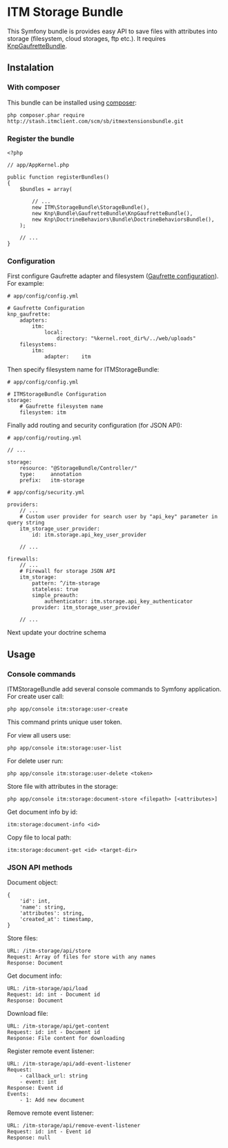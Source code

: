 # ITM Storage Bundle #

This Symfony bundle is provides easy API to save files with attributes into storage (filesystem, cloud storages, ftp etc.). It requires [KnpGaufretteBundle](https://github.com/KnpLabs/KnpGaufretteBundle).

## Instalation

### With composer

This bundle can be installed using [composer](https://getcomposer.org/):

	php composer.phar require http://stash.itmclient.com/scm/sb/itmextensionsbundle.git
	
### Register the bundle

    <?php
    
    // app/AppKernel.php
    
    public function registerBundles()
    {
        $bundles = array(
    
        	// ...
            new ITM\StorageBundle\StorageBundle(),
            new Knp\Bundle\GaufretteBundle\KnpGaufretteBundle(),
            new Knp\DoctrineBehaviors\Bundle\DoctrineBehaviorsBundle(),
        );
    
    	// ...
    }

### Configuration

First configure Gaufrette adapter and filesystem ([Gaufrette configuration](https://github.com/KnpLabs/KnpGaufretteBundle#configuration)). For example:

	# app/config/config.yml	
	
	# Gaufrette Configuration
	knp_gaufrette:
    	adapters:
        	itm:
	            local:
	                directory: "%kernel.root_dir%/../web/uploads"
	    filesystems:
	        itm:
	            adapter:    itm

Then specify filesystem name for ITMStorageBundle:

	# app/config/config.yml	

	# ITMStorageBundle Configuration
	storage:
	    # Gaufrette filesystem name
	    filesystem: itm

Finally add routing and security configuration (for JSON API):

	# app/config/routing.yml
	
	// ...
	
	storage:
	    resource: "@StorageBundle/Controller/"
	    type:     annotation
	    prefix:   itm-storage 

    # app/config/security.yml
    
    providers:
		// ...
		# Custom user provider for search user by "api_key" parameter in query string
		itm_storage_user_provider:
			id: itm.storage.api_key_user_provider
	
		// ...
    
	firewalls:
	    // ...
	    # Firewall for storage JSON API 
		itm_storage:
			pattern: ^/itm-storage
			stateless: true
			simple_preauth:
				authenticator: itm.storage.api_key_authenticator
			provider: itm_storage_user_provider
        
        // ...

Next update your doctrine schema

## Usage

### Console commands

ITMStorageBundle add several console commands to Symfony application. For create user call:

	php app/console itm:storage:user-create

This command prints unique user token. 

For view all users use:

	php app/console itm:storage:user-list

For delete user run:

	php app/console itm:storage:user-delete <token>

Store file with attributes in the storage:

	php app/console itm:storage:document-store <filepath> [<attributes>]

Get document info by id:

	itm:storage:document-info <id>

Copy file to local path:

	itm:storage:document-get <id> <target-dir>

### JSON API methods

Document object:

    {
        'id': int,
		'name': string,
		'attributes': string,
		'created_at': timestamp,
    }

Store files:

	URL: /itm-storage/api/store
	Request: Array of files for store with any names
	Response: Document

Get document info:

	URL: /itm-storage/api/load
	Request: id: int - Document id
	Response: Document

Download file:

	URL: /itm-storage/api/get-content
	Request: id: int - Document id
	Response: File content for downloading
	
Register remote event listener:
 
    URL: /itm-storage/api/add-event-listener
    Request: 
        - callback_url: string
        - event: int
    Response: Event id
    Events:
        - 1: Add new document
    
Remove remote event listener:    

    URL: /itm-storage/api/remove-event-listener
    Request: id: int - Event id
    Response: null
    
